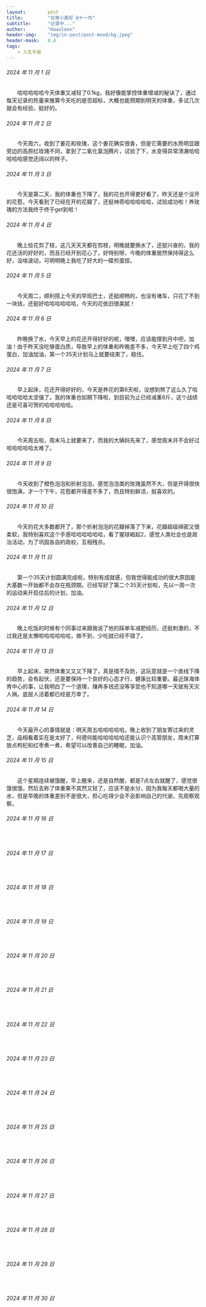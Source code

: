 ```yaml
---
layout:        post
title:         "日常小美好 @十一月"
subtitle:      "记录中..."
author:        "Haauleon"
header-img:    "img/in-post/post-mood/bg.jpeg"
header-mask:   0.4
tags:
    - 人生手册
---
```


###### 2024 年 11 月 1 日
&emsp;&emsp;哈哈哈哈哈今天体重又减轻了0.1kg，我好像能掌控体重增减的秘诀了，通过每天记录的热量来推算今天吃的是否超标，大概也能预期到明天的体重，多试几次就会有经验，挺好的。

###### 2024 年 11 月 2 日
&emsp;&emsp;今天周六，收到了姜花和玫瑰，这个姜花确实很香，但是它需要的水质明显跟旁边的高原红玫瑰不同，拿到了二氧化氯泡腾片，试验了下，水变得异常清澈哈哈哈哈哈感觉还阔以的样子。

###### 2024 年 11 月 3 日
&emsp;&emsp;今天是第二天，我的体重也下降了，我的花也开得更好看了，昨天还是个没开的花苞，今天看到了已经在开的花瓣了，还挺神奇哈哈哈哈哈，试验成功啦！养玫瑰的方法我终于终于get到啦！

###### 2024 年 11 月 4 日
&emsp;&emsp;晚上给花剪了枝，这几天天天都在剪枝，明晚就要换水了，还挺兴奋的，我的花还活的好好的，而且已经开到花心了，好特别呀，今晚的体重居然保持得这么好，没啥波动，可明明晚上我吃了好大的一碟煎蛋捏。

###### 2024 年 11 月 5 日
&emsp;&emsp;今天周二，顺利搭上今天的早班巴士，还挺顺畅的，也没有堵车，只花了不到一块钱，还挺好哈哈哈哈哈哈，今天的花依旧很美腻！

###### 2024 年 11 月 6 日
&emsp;&emsp;昨晚换了水，今天早上的花还开得好好的呢，嘿嘿，应该能撑到月中吧，加油！由于昨天没吃够蛋白质，导致早上的体重和昨晚差不多，今天早上吃了四个鸡蛋白，加油加油，第一个35天计划马上就要结束了，稳住。

###### 2024 年 11 月 7 日
&emsp;&emsp;早上起床，花还开得好好的，今天是养花的第6天啦，没想到熬了这么久了哈哈哈哈哈太坚强了。我的体重也如期下降啦，到目前为止已经减重8斤，这个战绩还是可喜可贺的哈哈哈哈哈。

###### 2024 年 11 月 8 日
&emsp;&emsp;今天周五啦，周末马上就要来了，而我的大姨妈先来了，感觉周末并不会好过哈哈哈哈哈太难了。

###### 2024 年 11 月 9 日
&emsp;&emsp;今天收到了橙色泡泡和折射泡泡，感觉泡泡类的玫瑰虽然不大，但是开得很快很饱满，才一个下午，花苞都开得差不多了，而且特别鲜活，挺喜欢的。

###### 2024 年 11 月 10 日
&emsp;&emsp;今天的花大多数都开了，那个折射泡泡的花瓣掉落了下来，花瓣超级绵密又很柔软，我特别喜欢这个手感哈哈哈哈哈哈，看了猩球崛起2，感觉人类社会也是政治活动，为了巩固各自的政权，互相残杀。

###### 2024 年 11 月 11 日
&emsp;&emsp;第一个35天计划圆满完成啦，特别有成就感，但我觉得能成功的很大原因是大基数一开始都不会存在瓶颈期，已经写好了第二个35天计划啦，先以一周一次的运动来开启往后的计划，加油。

###### 2024 年 11 月 12 日
&emsp;&emsp;晚上吃饭的时候有个同事过来跟我说了他的踩单车减肥经历，还挺刺激的，不过我还是太懒啦哈哈哈哈哈，做不到，少吃就已经不错了。

###### 2024 年 11 月 13 日
&emsp;&emsp;早上起床，突然体重又又又下降了，真是措不及防，这玩意就是一个直线下降的趋势，会有起伏，还是要保持一个良好的心态才行，健康比较重要。最近珠海体育中心的事，让我明白了一个道理，赚再多钱还没等享受也不知道哪一天就有天灾人祸，底层人活着都已经是万幸了。

###### 2024 年 11 月 14 日
&emsp;&emsp;今天最开心的事情就是：明天周五哈哈哈哈哈。晚上收到了朋友寄过来的灵芝，品相看着实在是太好了，何德何能哈哈哈哈哈还能认识个高管朋友，周末打算放点枸杞和红枣煮一煮，希望可以改善自己的睡眠，加油。

###### 2024 年 11 月 15 日
&emsp;&emsp;这个星期连续被饿醒，早上醒来，还是自然醒，都是7点左右就醒了，感觉很饿很饿，然后去称了体重果不其然又轻了，应该不是水分，因为我每天都喝大量的水，但是早晚的体重差别不是很大，担心吃得少会不会影响自己的代谢，先观察观察。

###### 2024 年 11 月 16 日
&emsp;&emsp;

###### 2024 年 11 月 17 日
&emsp;&emsp;

###### 2024 年 11 月 18 日
&emsp;&emsp;

###### 2024 年 11 月 19 日
&emsp;&emsp;

###### 2024 年 11 月 20 日
&emsp;&emsp;

###### 2024 年 11 月 21 日
&emsp;&emsp;

###### 2024 年 11 月 22 日
&emsp;&emsp;

###### 2024 年 11 月 23 日
&emsp;&emsp;

###### 2024 年 11 月 24 日
&emsp;&emsp;

###### 2024 年 11 月 25 日
&emsp;&emsp;

###### 2024 年 11 月 26 日
&emsp;&emsp;

###### 2024 年 11 月 27 日
&emsp;&emsp;

###### 2024 年 11 月 28 日
&emsp;&emsp;

###### 2024 年 11 月 29 日
&emsp;&emsp;

###### 2024 年 11 月 30 日
&emsp;&emsp;
